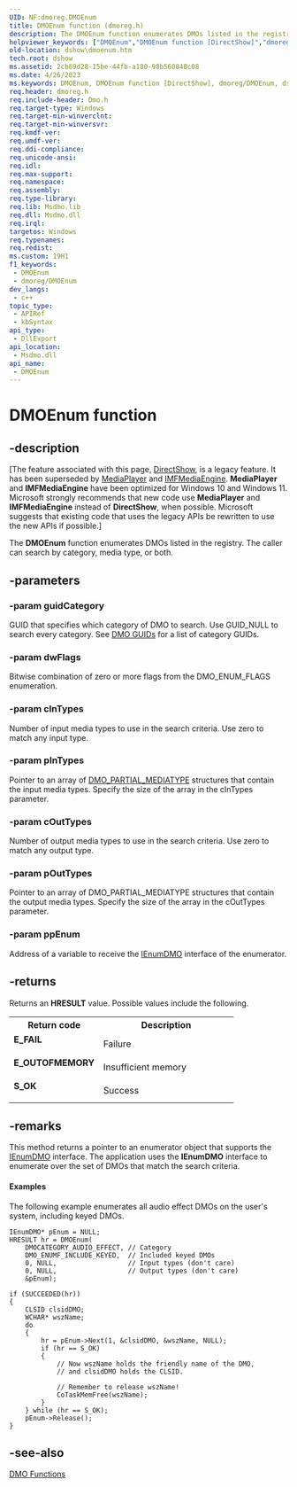 ```yaml
---
UID: NF:dmoreg.DMOEnum
title: DMOEnum function (dmoreg.h)
description: The DMOEnum function enumerates DMOs listed in the registry. The caller can search by category, media type, or both.
helpviewer_keywords: ["DMOEnum","DMOEnum function [DirectShow]","dmoreg/DMOEnum","dshow.dmoenum"]
old-location: dshow\dmoenum.htm
tech.root: dshow
ms.assetid: 2cb69d28-15be-44fb-a180-98b560848c08
ms.date: 4/26/2023
ms.keywords: DMOEnum, DMOEnum function [DirectShow], dmoreg/DMOEnum, dshow.dmoenum
req.header: dmoreg.h
req.include-header: Dmo.h
req.target-type: Windows
req.target-min-winverclnt: 
req.target-min-winversvr: 
req.kmdf-ver: 
req.umdf-ver: 
req.ddi-compliance: 
req.unicode-ansi: 
req.idl: 
req.max-support: 
req.namespace: 
req.assembly: 
req.type-library: 
req.lib: Msdmo.lib
req.dll: Msdmo.dll
req.irql: 
targetos: Windows
req.typenames: 
req.redist: 
ms.custom: 19H1
f1_keywords:
 - DMOEnum
 - dmoreg/DMOEnum
dev_langs:
 - c++
topic_type:
 - APIRef
 - kbSyntax
api_type:
 - DllExport
api_location:
 - Msdmo.dll
api_name:
 - DMOEnum
---
```


# DMOEnum function


## -description

\[The feature associated with this page, [DirectShow](/windows/win32/directshow/directshow), is a legacy feature. It has been superseded by [MediaPlayer](/uwp/api/Windows.Media.Playback.MediaPlayer) and [IMFMediaEngine](/windows/win32/api/mfmediaengine/nn-mfmediaengine-imfmediaengine). **MediaPlayer** and **IMFMediaEngine** have been optimized for Windows 10 and Windows 11. Microsoft strongly recommends that new code use **MediaPlayer** and **IMFMediaEngine** instead of **DirectShow**, when possible. Microsoft suggests that existing code that uses the legacy APIs be rewritten to use the new APIs if possible.\]

The <b>DMOEnum</b> function enumerates DMOs listed in the registry. The caller can search by category, media type, or both.

## -parameters

### -param guidCategory

GUID that specifies which category of DMO to search. Use GUID_NULL to search every category. See <a href="/windows/desktop/DirectShow/dmo-guids">DMO GUIDs</a> for a list of category GUIDs.

### -param dwFlags

Bitwise combination of zero or more flags from the DMO_ENUM_FLAGS enumeration.

### -param cInTypes

Number of input media types to use in the search criteria. Use zero to match any input type.

### -param pInTypes

Pointer to an array of <a href="/previous-versions/windows/desktop/api/dmoreg/ns-dmoreg-dmo_partial_mediatype">DMO_PARTIAL_MEDIATYPE</a> structures that contain the input media types. Specify the size of the array in the cInTypes parameter.

### -param cOutTypes

Number of output media types to use in the search criteria. Use zero to match any output type.

### -param pOutTypes

Pointer to an array of DMO_PARTIAL_MEDIATYPE structures that contain the output media types. Specify the size of the array in the cOutTypes parameter.

### -param ppEnum

Address of a variable to receive the <a href="/windows/desktop/api/mediaobj/nn-mediaobj-ienumdmo">IEnumDMO</a> interface of the enumerator.

## -returns

Returns an <b>HRESULT</b> value. Possible values include the following.

<table>
<tr>
<th>Return code</th>
<th>Description</th>
</tr>
<tr>
<td width="40%">
<dl>
<dt><b>E_FAIL</b></dt>
</dl>
</td>
<td width="60%">
Failure

</td>
</tr>
<tr>
<td width="40%">
<dl>
<dt><b>E_OUTOFMEMORY</b></dt>
</dl>
</td>
<td width="60%">
Insufficient memory

</td>
</tr>
<tr>
<td width="40%">
<dl>
<dt><b>S_OK</b></dt>
</dl>
</td>
<td width="60%">
Success

</td>
</tr>
</table>

## -remarks

This method returns a pointer to an enumerator object that supports the <a href="/windows/desktop/api/mediaobj/nn-mediaobj-ienumdmo">IEnumDMO</a> interface. The application uses the <b>IEnumDMO</b> interface to enumerate over the set of DMOs that match the search criteria.


#### Examples

The following example enumerates all audio effect DMOs on the user's system, including keyed DMOs.


```
IEnumDMO* pEnum = NULL; 
HRESULT hr = DMOEnum(
    DMOCATEGORY_AUDIO_EFFECT, // Category
    DMO_ENUMF_INCLUDE_KEYED,  // Included keyed DMOs
    0, NULL,                  // Input types (don't care)
    0, NULL,                  // Output types (don't care)
    &pEnum);

if (SUCCEEDED(hr)) 
{
    CLSID clsidDMO;
    WCHAR* wszName;
    do
    {
        hr = pEnum->Next(1, &clsidDMO, &wszName, NULL);
        if (hr == S_OK) 
        {  
            // Now wszName holds the friendly name of the DMO, 
            // and clsidDMO holds the CLSID. 

            // Remember to release wszName!
            CoTaskMemFree(wszName);
        }
    } while (hr == S_OK);
    pEnum->Release();
}

```

## -see-also

<a href="/windows/desktop/DirectShow/dmo-functions">DMO Functions</a>